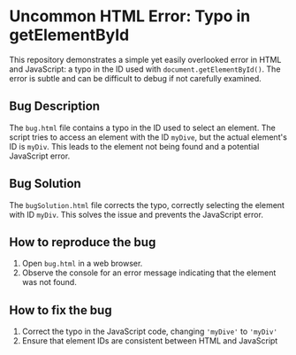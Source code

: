 # Uncommon HTML Error: Typo in getElementById

This repository demonstrates a simple yet easily overlooked error in HTML and JavaScript: a typo in the ID used with `document.getElementById()`.  The error is subtle and can be difficult to debug if not carefully examined.

## Bug Description
The `bug.html` file contains a typo in the ID used to select an element.  The script tries to access an element with the ID `myDive`, but the actual element's ID is `myDiv`.  This leads to the element not being found and a potential JavaScript error.

## Bug Solution
The `bugSolution.html` file corrects the typo, correctly selecting the element with ID `myDiv`. This solves the issue and prevents the JavaScript error.

## How to reproduce the bug
1. Open `bug.html` in a web browser.
2. Observe the console for an error message indicating that the element was not found.

## How to fix the bug
1. Correct the typo in the JavaScript code, changing `'myDive'` to `'myDiv'`
2. Ensure that element IDs are consistent between HTML and JavaScript